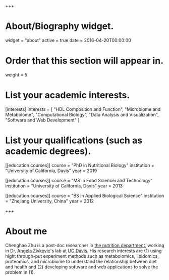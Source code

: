 +++
# About/Biography widget.
widget = "about"
active = true
date = 2016-04-20T00:00:00

# Order that this section will appear in.
weight = 5

# List your academic interests.
[interests]
  interests = [
    "HDL Composition and Function",
    "Microbiome and Metabolome",
    "Computational Biology",
    "Data Analysis and Visualization",
    "Software and Web Development"
  ]

# List your qualifications (such as academic degrees).
[[education.courses]]
  course = "PhD in Nutritional Biology"
  institution = "University of California, Davis"
  year = 2019

[[education.courses]]
  course = "MS in Food Sciencei and Technology"
  institution = "University of California, Davis"
  year = 2013

[[education.courses]]
  course = "BS in Applied Biological Science"
  institution = "Zhejiang University, China"
  year = 2012
 
+++

# About me

Chenghao Zhu is a post-doc researcher in [the nutrition department](https://nutrition.ucdavis.edu/), working in Dr. [Angela Zivkovic](https://zivkoviclab.ucdavis.edu)'s lab at [UC Davis](https://www.ucdavis.edu). His research interests are (1) using hight through-put experiment methods such as metabolomics, lipidomics, proteomics, and microbiome to understand the relationship between diet and health and (2) developing software and web applications to solve the problem in (1).